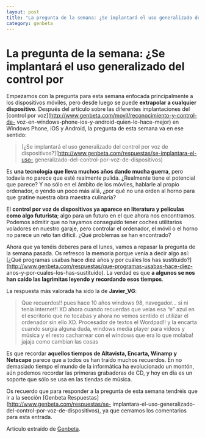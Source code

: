 ```yaml
---
layout: post
title: "La pregunta de la semana: ¿Se implantará el uso generalizado del control por"
category: genbeta
---
```


# La pregunta de la semana: ¿Se implantará el uso generalizado del control por


Empezamos con la pregunta para esta semana enfocada principalmente a los
dispositivos móviles, pero desde luego se puede **extrapolar a cualquier
dispositivo**. Después del artículo sobre las diferentes implantaciones del
[control por voz](http://www.genbeta.com/movil/reconocimiento-y-control-de-
voz-en-windows-phone-ios-y-android-quien-lo-hace-mejor) en Windows Phone, iOS
y Android, la pregunta de esta semana va en ese sentido:

> [¿Se implantará el uso generalizado del control por voz de
dispositivos?](http://www.genbeta.com/respuestas/se-implantara-el-uso-
generalizado-del-control-por-voz-de-dispositivos)

Es **una tecnología que lleva muchos años dando mucha guerra**, pero todavía
no parece que esté realmente pulida. ¿Realmente tiene el potencial que parece?
Y no sólo en el ámbito de los móviles, hablarle al propio ordenador, o yendo
un poco más allá, ¿por qué no una orden al horno para que gratine nuestra obra
maestra culinaria?

El **control por voz de dispositivos ya aparece en literatura y películas como
algo futurista**; algo para un futuro en el que ahora nos encontramos. Podemos
admitir que no hayamos conseguido tener coches utilitarios voladores en
nuestro garaje, pero controlar el ordenador, el móvil o el horno no parece un
reto tan difícil. ¿Qué problemas se han encontrado?  
  
Ahora que ya tenéis deberes para el lunes, vamos a repasar la pregunta de la
semana pasada. Os refresco la memoria porque venía a decir algo así: [¿Qué
programas usabas hace diez años y por cuáles los has
sustituido?](http://www.genbeta.com/respuestas/que-programas-usabas-hace-diez-
anos-y-por-cuales-los-has-sustituido). La verdad es que **a algunos se nos han
caído las lagrimitas leyendo y recordando esos tiempos**.

La respuesta más valorada ha sido la de **Javier_VG**:

> Que recuerdos!! pues hace 10 años windows 98, navegador… si ni tenía
internet!! XD ahora cuando recuerdas que veías esa “e” azul en el escritorio
que no tocabas y ahora no vemos sentido el utilizar el ordenador sin ello XD.
Procesador de textos el Wordpad!! y la encarta cuando surgía alguna duda,
windows media player para videos y música y el resto cacharrear con el windows
que era lo que molaba! jajaja como cambian las cosas

Es que recordar **aquellos tiempos de Altavista, Encarta, Winamp y Netscape**
parece que a todos os han traído muchos recuerdos. En no demasiado tiempo el
mundo de la informática ha evolucionado un montón, aún podemos recordar las
primeras grabadoras de CD, y hoy en día es un soporte que sólo se usa en las
tiendas de música.

Os recuerdo que para responder a la pregunta de esta semana tendréis que ir a
la sección [Genbeta Respuestas](http://www.genbeta.com/respuestas/se-
implantara-el-uso-generalizado-del-control-por-voz-de-dispositivos), ya que
cerramos los comentarios para esta entrada.

Artículo extraído de [Genbeta](http://www.genbeta.com).